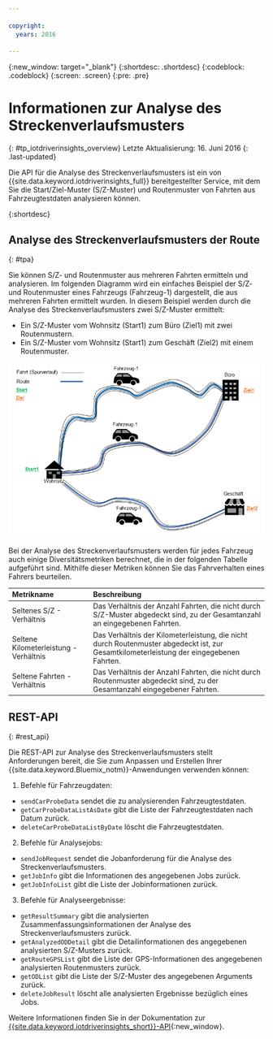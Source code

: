 ```yaml
---

copyright:
  years: 2016

---
```


{:new_window: target="_blank"}
{:shortdesc: .shortdesc}
{:codeblock: .codeblock}
{:screen: .screen}
{:pre: .pre}


# Informationen zur Analyse des Streckenverlaufsmusters
{: #tp_iotdriverinsights_overview}
Letzte Aktualisierung: 16. Juni 2016
{: .last-updated}

Die API für die Analyse des Streckenverlaufsmusters ist ein von {{site.data.keyword.iotdriverinsights_full}} bereitgestellter Service,  mit dem Sie die Start/Ziel-Muster (S/Z-Muster) und Routenmuster von Fahrten aus Fahrzeugtestdaten analysieren können. 

{:shortdesc}

## Analyse des Streckenverlaufsmusters der Route
{: #tpa}

Sie können S/Z- und Routenmuster aus mehreren Fahrten ermitteln und analysieren.
Im folgenden Diagramm wird ein einfaches Beispiel der S/Z- und Routenmuster eines Fahrzeugs (Fahrzeug-1) dargestellt, die aus mehreren Fahrten ermittelt wurden. In diesem Beispiel werden durch die Analyse des Streckenverlaufsmusters zwei S/Z-Muster ermittelt: 
- Ein S/Z-Muster vom Wohnsitz (Start1) zum Büro (Ziel1) mit zwei Routenmustern.
- Ein S/Z-Muster vom Wohnsitz (Start1) zum Geschäft (Ziel2) mit einem Routenmuster.

![Beispiel für S/Z-Muster](images/tp_odroute_example.png "Beispiel für S/Z- und Routenmuster")

Bei der Analyse des Streckenverlaufsmusters werden für jedes Fahrzeug auch einige Diversitätsmetriken berechnet, die in der folgenden Tabelle aufgeführt sind. Mithilfe dieser Metriken können Sie das Fahrverhalten eines Fahrers beurteilen. 

|Metrikname|Beschreibung|
|:---|:---|
|Seltenes S/Z - Verhältnis|Das Verhältnis der Anzahl Fahrten, die nicht durch S/Z-Muster abgedeckt sind, zu der Gesamtanzahl an eingegebenen Fahrten. |
|Seltene Kilometerleistung - Verhältnis|Das Verhältnis der Kilometerleistung, die nicht durch Routenmuster abgedeckt ist, zur Gesamtkilometerleistung der eingegebenen Fahrten.|
|Seltene Fahrten - Verhältnis|Das Verhältnis der Anzahl Fahrten, die nicht durch Routenmuster abgedeckt sind, zu der Gesamtanzahl eingegebener Fahrten. |


## REST-API
{: #rest_api}

Die REST-API zur Analyse des Streckenverlaufsmusters stellt Anforderungen bereit, die Sie zum Anpassen und Erstellen Ihrer {{site.data.keyword.Bluemix_notm}}-Anwendungen verwenden können: 

 1. Befehle für Fahrzeugdaten: 
   - `sendCarProbeData` sendet die zu analysierenden Fahrzeugtestdaten. 
   - `getCarProbeDataListAsDate` gibt die Liste der Fahrzeugtestdaten nach Datum zurück. 
   - `deleteCarProbeDataListByDate` löscht die Fahrzeugtestdaten. 
 2. Befehle für Analysejobs:
   - `sendJobRequest` sendet die Jobanforderung für die Analyse des Streckenverlaufsmusters. 
   - `getJobInfo` gibt die Informationen des angegebenen Jobs zurück. 
   - `getJobInfoList` gibt die Liste der Jobinformationen zurück. 
 3. Befehle für Analyseergebnisse: 
   - `getResultSummary` gibt die analysierten Zusammenfassungsinformationen der Analyse des Streckenverlaufsmusters zurück. 
   - `getAnalyzedODDetail` gibt die Detailinformationen des angegebenen analysierten S/Z-Musters zurück. 
   - `getRouteGPSList` gibt die Liste der GPS-Informationen des angegebenen analysierten Routenmusters zurück.
   - `getODList` gibt die Liste der S/Z-Muster des angegebenen Arguments zurück. 
   - `deleteJobResult` löscht alle analysierten Ergebnisse bezüglich eines Jobs.

Weitere Informationen finden Sie in der Dokumentation zur [{{site.data.keyword.iotdriverinsights_short}}-API](http://ibm.biz/IoTDriverBehavior_APIdoc){:new_window}. 
